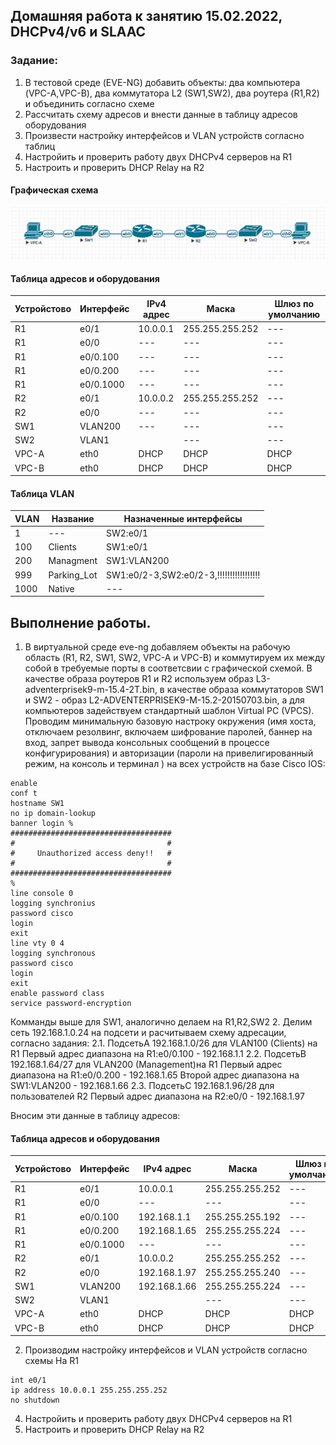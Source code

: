 ## Домашняя работа к занятию 15.02.2022, DHCPv4/v6 и SLAAC 
### Задание:
1. В тестовой среде (EVE-NG) добавить объекты: два компьютера (VPC-A,VPC-B), два коммутатора L2 (SW1,SW2), два роутера (R1,R2) и объединить согласно схеме
2. Рассчитать схему адресов и внести данные в таблицу адресов оборудования
3. Произвести настройку интерфейсов и VLAN устройств согласно таблиц
4. Настройить и проверить работу двух DHCPv4 серверов на R1
5. Настроить и проверить DHCP Relay на R2

#### Графическая схема
![alt-текст](https://github.com/umostel/OTUShw/blob/main/labs/5%20DHCP/labDHCPv4.jpg "графическая схема к лабараторной работе DHCPv4")

#### Таблица адресов и оборудования
| Устройстово | Интерфейс | IPv4 адрес | Маска |Шлюз по умолчанию |
|--- | --- | --- | --- | --- |
|R1|e0/1|10.0.0.1|255.255.255.252|---|
|R1|e0/0|---|---|---|
|R1|e0/0.100|---|---|---|
|R1|e0/0.200|---|---|---|
|R1|e0/0.1000|---|---|---|
|R2|e0/1|10.0.0.2|255.255.255.252|---|
|R2|e0/0|---|---|---|
|SW1|VLAN200|---|---|---|
|SW2|VLAN1||---|---|---|
|VPC-A|eth0|DHCP|DHCP|DHCP|
|VPC-B|eth0|DHCP|DHCP|DHCP|

#### Таблица VLAN
|VLAN|Название|Назначенные интерфейсы|
|--- | --- | --- |
|1|---|SW2:e0/1|
|100|Clients|SW1:e0/1|
|200|Managment|SW1:VLAN200|
|999|Parking_Lot|SW1:e0/2-3,SW2:e0/2-3,!!!!!!!!!!!!!!!!!|
|1000|Native|---|

## Выполнение работы.
1. В виртуальной среде eve-ng добавляем объекты на рабочую область (R1, R2, SW1, SW2, VPC-A и VPC-B) и коммутируем их между собой в требуемые порты в соответсвии с графической схемой. В качестве образа роутеров R1 и R2 используем образ L3-adventerprisek9-m-15.4-2T.bin, в качестве образа коммутаторов SW1 и SW2 - образ L2-ADVENTERPRISEK9-M-15.2-20150703.bin, а для компьютеров задействуем стандартный шаблон Virtual PC (VPCS). Проводим минимальную базовую настроку окружения (имя хоста, отключаем резолвинг, включаем шифрование паролей, баннер на вход, запрет вывода консольных сообщений в процессе конфигурирования) и авторизации (пароли на привелигированный режим, на консоль и терминал )  на всех устройств на базе Cisco IOS:
```
enable
conf t
hostname SW1
no ip domain-lookup
banner login %
####################################
#                                  #
#     Unauthorized access deny!!   #
#                                  #
####################################
%
line console 0
logging synchronius
password cisco
login
exit
line vty 0 4
logging synchronous 
password cisco
login
exit
enable password class
service password-encryption 
```
Комманды выше для SW1, аналогично делаем на R1,R2,SW2
2. Делим сеть 192.168.1.0.24 на подсети и расчитываем схему адресации, согласно задания:
2.1. ПодсетьA 192.168.1.0/26 для VLAN100 (Clients) на R1
Первый адрес диапазона на R1:e0/0.100 - 192.168.1.1
2.2. ПодсетьB 192.168.1.64/27 для VLAN200 (Management)на R1
Первый адрес диапазона на R1:e0/0.200 - 192.168.1.65
Второй адрес диапазона на SW1:VLAN200 - 192.168.1.66
2.3. ПодсетьC 192.168.1.96/28 для пользователей R2
Первый адрес диапазона на R2:e0/0 - 192.168.1.97

Вносим эти данные в таблицу адресов:
#### Таблица адресов и оборудования
| Устройстово | Интерфейс | IPv4 адрес | Маска |Шлюз по умолчанию |
|--- | --- | --- | --- | --- |
|R1|e0/1|10.0.0.1|255.255.255.252|---|
|R1|e0/0|---|---|---|
|R1|e0/0.100|192.168.1.1|255.255.255.192|---|
|R1|e0/0.200|192.168.1.65|255.255.255.224|---|
|R1|e0/0.1000|---|---|---|
|R2|e0/1|10.0.0.2|255.255.255.252|---|
|R2|e0/0|192.168.1.97|255.255.255.240|---|
|SW1|VLAN200|192.168.1.66|255.255.255.224|---|
|SW2|VLAN1||---|---|---|
|VPC-A|eth0|DHCP|DHCP|DHCP|
|VPC-B|eth0|DHCP|DHCP|DHCP|

2. Производим настройку интерфейсов и VLAN устройств согласно схемы
На R1
```
int e0/1
ip address 10.0.0.1 255.255.255.252
no shutdown

```


4. Настройить и проверить работу двух DHCPv4 серверов на R1
5. Настроить и проверить DHCP Relay на R2
